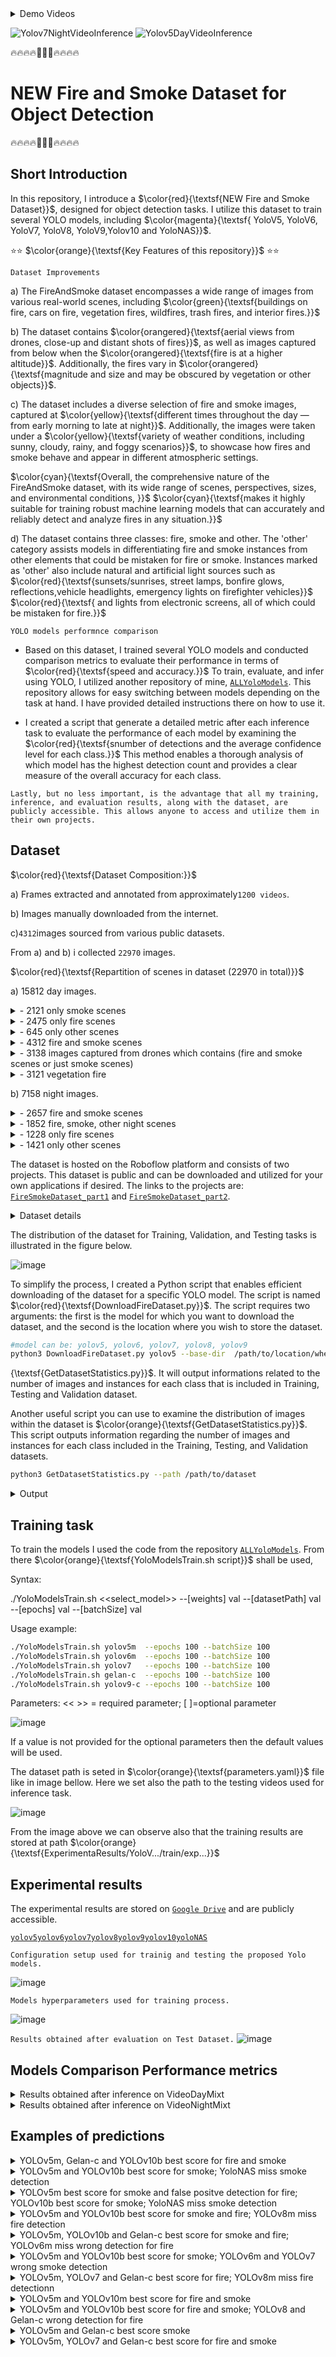<details>
  <summary>Demo Videos</summary>

https://github.com/CostiCatargiu/FireSmokeDetection_BestDataset/assets/70476115/1eb16936-a51d-4670-9938-d00686cfc406

https://github.com/CostiCatargiu/FireSmokeDetection_BestDataset/assets/70476115/ad516cfb-a181-413b-9a38-334d733e8d0d

</details>


![Yolov7NightVideoInference](https://github.com/CostiCatargiu/FireSmokeDetection_BestDataset/assets/70476115/5ada6deb-499a-45fa-85dc-131497da6ed1) ![Yolov5DayVideoInference](https://github.com/CostiCatargiu/FireSmokeDetection_BestDataset/assets/70476115/b3382b28-b251-498b-af8b-2b39b46878dc)



:fire::fire::fire::fire::dash::dash::dash::fire::fire::fire::fire:
# NEW Fire and Smoke Dataset for Object Detection
:fire::fire::fire::fire::dash::dash::dash::fire::fire::fire::fire:

## Short Introduction

In this repository, I introduce a  $\color{red}{\textsf{NEW Fire and Smoke Dataset}}$, designed for object detection tasks. I utilize this dataset to train several YOLO models, including   $\color{magenta}{\textsf{ YoloV5, YoloV6, YoloV7, YoloV8, YoloV9,Yolov10 and YoloNAS}}$.


⭐⭐ $\color{orange}{\textsf{Key Features of this repository}}$ ⭐⭐

`Dataset Improvements`

a) The FireAndSmoke dataset encompasses a wide range of images from various real-world scenes, including  $\color{green}{\textsf{buildings on fire, cars on fire, vegetation fires, wildfires, trash fires, and interior fires.}}$ 

b) The dataset contains  $\color{orangered}{\textsf{aerial views from drones, close-up and distant shots of fires}}$, as well as images captured from below when the $\color{orangered}{\textsf{fire is at a higher altitude}}$. Additionally, the fires vary in $\color{orangered}{\textsf{magnitude and size and may be obscured by vegetation or other objects}}$.

c) The dataset includes a diverse selection of fire and smoke images, captured at $\color{yellow}{\textsf{different times throughout the day — from early morning to late at night}}$. Additionally, the images were taken under a $\color{yellow}{\textsf{variety of weather conditions, including sunny, cloudy, rainy, and foggy scenarios}}$, to showcase how fires and smoke behave and appear in different atmospheric settings. 

$\color{cyan}{\textsf{Overall, the comprehensive nature of the FireAndSmoke dataset, with its wide range of scenes, perspectives, sizes, and environmental conditions, }}$ 
$\color{cyan}{\textsf{makes it highly suitable for training robust machine learning models that can accurately and reliably detect and analyze fires in any situation.}}$ 

d) The dataset contains three classes: fire, smoke and other. The 'other' category assists models in differentiating fire and smoke instances from other elements that could be mistaken for fire or smoke. Instances marked as 'other' also include natural and artificial light sources such as $\color{red}{\textsf{sunsets/sunrises, street lamps, bonfire glows, reflections,vehicle headlights, emergency lights on firefighter vehicles}}$ $\color{red}{\textsf{ and lights from electronic screens, all of which could be mistaken for fire.}}$ 

`YOLO models performnce comparison`

- Based on this dataset, I trained several YOLO models and conducted comparison metrics to evaluate their performance in terms of $\color{red}{\textsf{speed and accuracy.}}$ To train, evaluate, and infer using YOLO, I utilized another repository of mine, [`ALLYoloModels`](https://github.com/CostiCatargiu/AllYoloModels). This repository allows for easy switching between models depending on the task at hand. I have provided detailed instructions there on how to use it.

- I created a script that generate a detailed metric after each inference task to evaluate the performance of each model by examining the $\color{red}{\textsf{snumber of detections and the average confidence level for each class.}}$ This method enables a thorough analysis of which model has the highest detection count and provides a clear measure of the overall accuracy for each class.

`Lastly, but no less important, is the advantage that all my training, inference, and evaluation results, along with the dataset, are publicly accessible. This allows anyone to access and utilize them in their own projects.  
`


## Dataset

$\color{red}{\textsf{Dataset Composition:}}$
  
  a) Frames extracted and annotated from approximately`1200 videos`.
  
  b) Images manually downloaded from the internet.
       
  c)`4312`images sourced from various public datasets.
  
  From a) and b) i collected `22970` images.
  
$\color{red}{\textsf{Repartition of scenes in dataset (22970 in total)}}$

a) 15812 day images.
<details>
  <summary>- 2121 only smoke scenes</summary>
  
![image](https://github.com/CostiCatargiu/FireSmokeDetection_BestDataset/assets/70476115/83bf5bb8-f660-4ba5-93d7-890d8493ce91)


</details>

<details>
  <summary>- 2475 only fire scenes</summary>
  
  ![image](https://github.com/CostiCatargiu/FireSmokeDetection_BestDataset/assets/70476115/d9d71090-fd7a-446a-a6e2-1f67efb70030)

</details>

<details>

 <summary>- 645 only other scenes</summary>

![image](https://github.com/CostiCatargiu/FireSmokeDetection_BestDataset/assets/70476115/08544060-3068-4ba2-b2cd-045f2551d1d0)


</details>

<details>
  <summary>- 4312 fire and smoke scenes</summary>

  ![image](https://github.com/CostiCatargiu/FireSmokeDetection_BestDataset/assets/70476115/66bb7935-834c-46ab-9fc4-ee8a7dd4401d)


</details>

<details>
  <summary>- 3138 images captured from drones which contains (fire and smoke scenes or just smoke scenes)</summary>
  
![image](https://github.com/CostiCatargiu/FireSmokeDetection_BestDataset/assets/70476115/fd19f3e8-29f3-4c55-81ce-fdfb35685a37)


</details>


<details>
  <summary>- 3121 vegetation fire </summary>

![image](https://github.com/CostiCatargiu/FireSmokeDetection_BestDataset/assets/70476115/60c1e864-aa1d-4181-b9ee-8b3ac7d602de)

</details>

b) 7158 night images.

<details>
  <summary>- 2657 fire and smoke scenes </summary>
  
![image](https://github.com/CostiCatargiu/FireSmokeDetection_BestDataset/assets/70476115/838b715c-0c7f-4866-a78c-0f01efd3d17b)

</details>

<details>
  <summary>- 1852 fire, smoke, other night scenes </summary>
  
![image](https://github.com/CostiCatargiu/FireSmokeDetection_BestDataset/assets/70476115/622b4bc1-e902-4e79-bbdc-84eae0dd6293)


</details>

<details>
  <summary>- 1228 only fire scenes </summary>
  
![image](https://github.com/CostiCatargiu/FireSmokeDetection_BestDataset/assets/70476115/2b96c00b-c1f1-4178-ad96-6e9b4f0f735b)

</details>

<details>
  <summary>- 1421 only other scenes </summary>
  
![image](https://github.com/CostiCatargiu/FireSmokeDetection_BestDataset/assets/70476115/5a1ed23c-c890-45df-b5d4-1596382ab5f9)

</details>


The dataset is hosted on the Roboflow platform and consists of two projects. This dataset is public and can be downloaded and utilized for your own applications if desired. The links to the projects are: [`FireSmokeDataset_part1`](https://universe.roboflow.com/catargiuconstantin/firesmokedataset/dataset/2) and [`FireSmokeDataset_part2`](https://universe.roboflow.com/catargiuconstantin2/firesmokenewdataset/dataset/1).

<details>
  <summary>Dataset details</summary>


`FireSmokeDataset_part1`
![image](https://github.com/CostiCatargiu/FireSmokeDetection_BestDataset/assets/70476115/82d91027-216f-4f9c-ada6-41c4431cc51b)

`FireSmokeDataset_part2`
![image](https://github.com/CostiCatargiu/FireSmokeDetection_BestDataset/assets/70476115/adb582b8-6d95-4fc3-9f66-855ca31b4742)

</details>

The distribution of the dataset for Training, Validation, and Testing tasks is illustrated in the figure below.

![image](https://github.com/CostiCatargiu/NEWFireSmokeDataset_YoloModels/assets/70476115/e4bf539d-6cfc-4f45-bdbe-c9bc85480477)


To simplify the process, I created a Python script that enables efficient downloading of the dataset for a specific YOLO model. The script is named $\color{red}{\textsf{DownloadFireDataset.py}}$. The script requires two arguments: the first is the model for which you want to download the dataset, and the second is the location where you wish to store the dataset.
 
  ```bash
  #model can be: yolov5, yolov6, yolov7, yolov8, yolov9
  python3 DownloadFireDataset.py yolov5 --base-dir  /path/to/location/where/the/dataset/will/be/stored

  ```
{\textsf{GetDatasetStatistics.py}}$. It will output informations related to the number of images and instances for each class that is included in Training, Testing and Validation dataset. 

Another useful script you can use to examine the distribution of images within the dataset is  $\color{orange}{\textsf{GetDatasetStatistics.py}}$. This script outputs information regarding the number of images and instances for each class included in the Training, Testing, and Validation datasets.

   ```bash
python3 GetDatasetStatistics.py --path /path/to/dataset
  ```

<details>
  <summary>Output</summary>
  
![image](https://github.com/CostiCatargiu/FireSmokeDetection_BestDataset/assets/70476115/7c254050-130e-4c27-87bc-1cc491280620)
</details>

## Training task

To train the models I used the code from the repository [`ALLYoloModels`](https://github.com/CostiCatargiu/AllYoloModels). From there $\color{orange}{\textsf{YoloModelsTrain.sh script}}$ shall be used,

Syntax:

./YoloModelsTrain.sh  <<select_model>> --[weights] val --[datasetPath] val --[epochs] val --[batchSize] val

Usage example:
  ```bash
./YoloModelsTrain.sh yolov5m  --epochs 100 --batchSize 100
./YoloModelsTrain.sh yolov6m  --epochs 100 --batchSize 100
./YoloModelsTrain.sh yolov7   --epochs 100 --batchSize 100
./YoloModelsTrain.sh gelan-c  --epochs 100 --batchSize 100
./YoloModelsTrain.sh yolov9-c --epochs 100 --batchSize 100
```

Parameters: 
 << >> = required parameter; [ ]=optional parameter

![image](https://github.com/CostiCatargiu/FireSmokeDetection_BestDataset/assets/70476115/94099433-bacf-48bd-8dc0-e6688992fbf4)

If a value is not provided for the optional parameters then the default values will be used.

The dataset path is seted in $\color{orange}{\textsf{parameters.yaml}}$ file like in image bellow. Here we set also the path to the testing videos used for inference task.

![image](https://github.com/CostiCatargiu/FireSmokeDetection_BestDataset/assets/70476115/1f3cad7b-9e80-4dc3-953b-5818b8ea07c8)

From the image above we can observe also that the training results are stored at path $\color{orange}{\textsf{ExperimentaResults/YoloV.../train/exp...}}$

## Experimental results

The experimental results are stored on [`Google Drive`](https://drive.google.com/drive/folders/1yrOg-DV_fkiu2aWtRi6ftH_v4MGoTtEd?usp=drive_link) and are publicly accessible.

 [`yolov5`](https://drive.google.com/drive/folders/1jltoslzNQDlfKtWE5hHKj3R1x6tCDNsS?usp=drive_link)[`yolov6`](https://drive.google.com/drive/folders/1ks4Pfyn_z3I1cvNHvnJAq22F9X5dNxL5?usp=drive_link)[`yolov7`](https://drive.google.com/drive/folders/1nT1yJqUUFXabUhIQt55M9sS3ruuDs0ez?usp=drive_link)[`yolov8`](https://drive.google.com/drive/folders/1UJlGiR7NXNlk90iQqo96yg9rAd0PsICh?usp=drive_link)[`yolov9`](https://drive.google.com/drive/folders/1sj3SSUyJdlphLDI0y9E3IcpCQN-AKiVz?usp=drive_link)[`yolov10`](https://drive.google.com/drive/folders/1WCdLyDEzS8ZQKLtAQ8AoIg3xzIGvWgWP?usp=drive_link)[`yoloNAS`](https://drive.google.com/drive/folders/1QWV3czwYHLIuxVuwPFIeiJ1TSyriS_LF?usp=drive_link)

`Configuration setup used for trainig and testing the proposed Yolo models.`

![image](https://github.com/CostiCatargiu/FireSmokeDetection_BestDataset/assets/70476115/6e9d917a-23f5-42f2-ada7-d42ddd500d9c)

`Models hyperparameters used for training process.`

![image](https://github.com/CostiCatargiu/NEWFireSmokeDataset_YoloModels/assets/70476115/82171ff6-ac9a-4500-ad5e-a01f246216f4)

`Results obtained after evaluation on Test Dataset.`
![image](https://github.com/CostiCatargiu/NEWFireSmokeDataset_YoloModels/assets/70476115/d8ce31ba-227d-49b0-abe9-1f22d5c5a734)


## Models Comparison Performance metrics
  <details>
  <summary> Results obtained after inference on VideoDayMixt </summary>

`Total number of detections for each class and average confidence score`

![image](https://github.com/CostiCatargiu/NEWFireSmokeDataset_YoloModels/assets/70476115/14956439-fdab-414c-8058-e6bb973c1ded)

`Total number of wrong detections (missmatch between classes)`

![image](https://github.com/CostiCatargiu/NEWFireSmokeDataset_YoloModels/assets/70476115/8dae8e65-1f19-4650-ac09-8c0c4086475c)

`Additional informations: Average FPS, Inference time, confindence threshold.`

![image](https://github.com/CostiCatargiu/NEWFireSmokeDataset_YoloModels/assets/70476115/3d2ae67f-c6cd-466b-af0e-4c7b42a68463)

`Summary Comparison Table.`
![image](https://github.com/CostiCatargiu/NEWFireSmokeDataset_YoloModels/assets/70476115/0510646c-32d9-4a3d-8ccf-8c99c1e2eb71)

![image](https://github.com/CostiCatargiu/NEWFireSmokeDataset_YoloModels/assets/70476115/b2d68db7-f278-449a-8568-8f19d1154a4b)


  </details>
    <details>
  <summary> Results obtained after inference on VideoNightMixt </summary>

`Total number of detections for each class and average confidence score`

![image](https://github.com/CostiCatargiu/NEWFireSmokeDataset_YoloModels/assets/70476115/0c455003-66dc-415d-ba73-8229b7998cc8)

`Total number of wrong detections (missmatch between classes)`

![image](https://github.com/CostiCatargiu/NEWFireSmokeDataset_YoloModels/assets/70476115/72c8a9d3-da6f-4936-8e1c-bdc3472d2f8c)

`Additional informations: Average FPS, Inference time, confindence threshold.`

![image](https://github.com/CostiCatargiu/NEWFireSmokeDataset_YoloModels/assets/70476115/93a96f22-c8dd-4522-985e-5d4422ce0f73)

`Summary Comparison Table.`
![image](https://github.com/CostiCatargiu/NEWFireSmokeDataset_YoloModels/assets/70476115/f4b87a91-494a-4feb-bff3-7a1e42fddd05)

![image](https://github.com/CostiCatargiu/NEWFireSmokeDataset_YoloModels/assets/70476115/5a47a2de-94c5-4890-98ce-d614a3b8523d)

  </details>

## Examples of predictions

<details>
  <summary>YOLOv5m, Gelan-c and YOLOv10b best score for fire and smoke </summary>
  
![image](https://github.com/CostiCatargiu/NEWFireSmokeDataset_YoloModels/assets/70476115/59fa8748-b252-4c8a-985e-b51532b080b8)

![image](https://github.com/CostiCatargiu/NEWFireSmokeDataset_YoloModels/assets/70476115/0f6bbd4c-3106-430f-a99e-36ff7897d3ca)

  </details>

  <details>
  <summary> YOLOv5m and YOLOv10b best score for smoke; YoloNAS miss smoke detection </summary>
    
![image](https://github.com/CostiCatargiu/NEWFireSmokeDataset_YoloModels/assets/70476115/997d9375-5342-4836-a96b-2905c4a0e095)

![image](https://github.com/CostiCatargiu/NEWFireSmokeDataset_YoloModels/assets/70476115/e490b820-8582-4de8-a57e-34d1683dd313)

  </details>
  
  <details>
  <summary> YOLOv5m best score for smoke and false positve detection for fire; YOLOv10b best score for smoke; YoloNAS miss smoke detection </summary>

  ![image](https://github.com/CostiCatargiu/NEWFireSmokeDataset_YoloModels/assets/70476115/58bd9870-f62b-4bf9-b446-b13871945a47)

![image](https://github.com/CostiCatargiu/NEWFireSmokeDataset_YoloModels/assets/70476115/c4f3c3c2-813e-4a87-94d7-51ffec78f335)

  </details>
  <details>
  <summary> YOLOv5m and YOLOv10b best score for smoke and fire; YOLOv8m miss fire detection </summary>

![image](https://github.com/CostiCatargiu/NEWFireSmokeDataset_YoloModels/assets/70476115/9027f0a7-650d-4913-8f0c-fadc84e23ad2)

![image](https://github.com/CostiCatargiu/NEWFireSmokeDataset_YoloModels/assets/70476115/bfcb6c8d-ec1d-4767-9415-383e56a19824)

  </details>
  <details>
  <summary> YOLOv5m, YOLOv10b and Gelan-c best score for smoke and fire; YOLOv6m miss wrong detection for fire </summary>
    
![image](https://github.com/CostiCatargiu/NEWFireSmokeDataset_YoloModels/assets/70476115/fb9627e1-1588-4a70-adc3-aaff12fa32ac)

![image](https://github.com/CostiCatargiu/NEWFireSmokeDataset_YoloModels/assets/70476115/993bbeff-2b35-4f6e-9171-c5b239dd8479)

  </details>
    <details>
  <summary> YOLOv5m and YOLOv10b best score for smoke; YOLOv6m and YOLOv7 wrong smoke detection </summary>
    
![image](https://github.com/CostiCatargiu/NEWFireSmokeDataset_YoloModels/assets/70476115/066d6d74-30cf-48da-b4e5-d9f4269c7603)

![image](https://github.com/CostiCatargiu/NEWFireSmokeDataset_YoloModels/assets/70476115/751b3fc1-3fd5-4f6c-9478-1e1c6a7a11c8)

  </details>
      <details>
  <summary> YOLOv5m, YOLOv7 and Gelan-c best score for fire; YOLOv8m miss fire detectionn </summary>
    
![image](https://github.com/CostiCatargiu/NEWFireSmokeDataset_YoloModels/assets/70476115/90a67dbf-ad71-42bc-a538-0126a9602d11)

![image](https://github.com/CostiCatargiu/NEWFireSmokeDataset_YoloModels/assets/70476115/05ca0253-6aee-4763-b7ef-fbedf2dfcda2)

  </details>
        <details>
  <summary>YOLOv5m and YOLOv10m best score for fire and smoke  </summary>
    
![image](https://github.com/CostiCatargiu/NEWFireSmokeDataset_YoloModels/assets/70476115/aa5b63e4-58bf-49e8-a5ad-54bff729473c)

![image](https://github.com/CostiCatargiu/NEWFireSmokeDataset_YoloModels/assets/70476115/356b39a4-8d3c-423a-ba4b-1cde6bc5058e)

  </details>
          <details>
  <summary>YOLOv5m and YOLOv10b best score for fire and smoke; YOLOv8 and Gelan-c wrong detection for fire  </summary>
    
![image](https://github.com/CostiCatargiu/NEWFireSmokeDataset_YoloModels/assets/70476115/867c9e05-1c8f-43e1-8f94-98ac42bd7cd2)

![image](https://github.com/CostiCatargiu/NEWFireSmokeDataset_YoloModels/assets/70476115/7b381efd-9cfc-4ebe-8895-addb1fe42c9e)

  </details>
          <details>
  <summary>YOLOv5m and Gelan-c best score smoke  </summary>
    
![image](https://github.com/CostiCatargiu/NEWFireSmokeDataset_YoloModels/assets/70476115/69e6a10b-8c0a-4255-8db5-9283537ade06)

![image](https://github.com/CostiCatargiu/NEWFireSmokeDataset_YoloModels/assets/70476115/2c7c6321-c9e3-4daa-846e-12cc35e01f47)

  </details>
          <details>
  <summary>YOLOv5m, YOLOv7 and Gelan-c best score for fire and smoke </summary>
    
![image](https://github.com/CostiCatargiu/NEWFireSmokeDataset_YoloModels/assets/70476115/1308eaab-b254-4313-93b2-6204782c3261)

![image](https://github.com/CostiCatargiu/NEWFireSmokeDataset_YoloModels/assets/70476115/98b8cb90-6239-4049-bc52-2db80a9a314e)

  </details>

